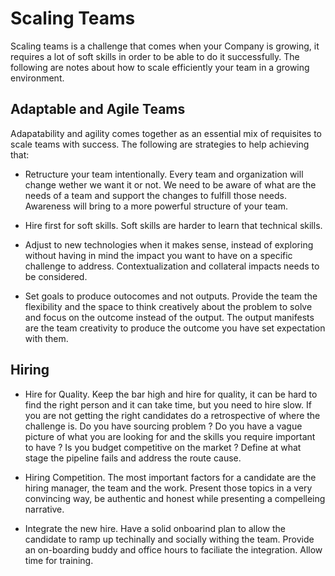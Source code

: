 # Scaling Teams

Scaling teams is a challenge that comes when your Company is growing, it requires a lot of soft skills in order to be able to do it successfully. The following are notes about how to scale efficiently your team in a growing environment.

## Adaptable and Agile Teams

Adapatability and agility comes together as an essential mix of requisites to scale teams with success. The following are strategies to help achieving that:

* Retructure your team intentionally. Every team and organization will change wether we want it or not. We need to be aware of what are the needs of a team and support the changes to fulfill those needs. Awareness will bring to a more powerful structure of your team.

* Hire first for soft skills. Soft skills are harder to learn that technical skills. 

* Adjust to new technologies when it makes sense, instead of exploring without having in mind the impact you want to have on a specific challenge to address. Contextualization and collateral impacts needs to be considered.

* Set goals to produce outocomes and not outputs. Provide the team the flexibility and the space to think creatively about the problem to solve and focus on the outcome instead of the output. The output manifests are the team creativity to produce the outcome you have set expectation with them.  


## Hiring 

* Hire for Quality. Keep the bar high and hire for quality, it can be hard to find the right person and it can take time, but you need to hire slow. If you are not getting the right candidates do a retrospective of where the challenge is. Do you have sourcing problem ? Do you have a vague picture of what you are looking for and the skills you require important to have ? Is you budget competitive on the market ? Define at what stage the pipeline fails and address the route cause. 

* Hiring Competition. The most important factors for a candidate are the hiring manager, the team and the work. Present those topics in a very convincing way, be authentic and honest while presenting a compelleing narrative. 

* Integrate the new hire. Have a solid onboarind plan to allow the candidate to ramp up techinally and socially withing the team. Provide an on-boarding buddy and office hours to faciliate the integration. Allow time for training. 

